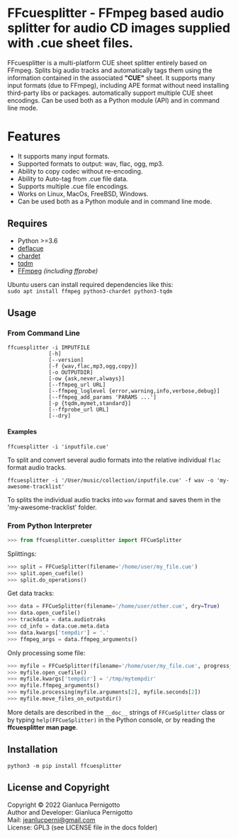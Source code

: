 # FFcuesplitter - FFmpeg based audio splitter for audio CD images supplied with .cue sheet files.

FFcuesplitter is a multi-platform CUE sheet splitter entirely based on FFmpeg. 
Splits big audio tracks and automatically tags them using the information 
contained in the associated **"CUE"** sheet. It supports many input formats 
(due to FFmpeg), including APE format without need installing third-party libs 
or packages. automatically support multiple CUE sheet encodings. Can be used both 
as a Python module (API) and in command line mode.   

# Features

- It supports many input formats.
- Supported formats to output: wav, flac, ogg, mp3.
- Ability to copy codec without re-encoding.
- Ability to Auto-tag from .cue file data.
- Supports multiple .cue file encodings.
- Works on Linux, MacOs, FreeBSD, Windows.
- Can be used both as a Python module and in command line mode.

## Requires

- Python >=3.6
- [deflacue](https://pypi.org/project/deflacue/)
- [chardet](https://pypi.org/project/chardet/)
- [tqdm](https://pypi.org/project/tqdm/#description)
- [FFmpeg](https://ffmpeg.org/) *(including ffprobe)*

 
Ubuntu users can install required dependencies like this:   
`sudo apt install ffmpeg python3-chardet python3-tqdm`   

## Usage

### From Command Line

```
ffcuesplitter -i IMPUTFILE
             [-h] 
             [--version] 
             [-f {wav,flac,mp3,ogg,copy}] 
             [-o OUTPUTDIR]
             [-ow {ask,never,always}] 
             [--ffmpeg_url URL]
             [--ffmpeg_loglevel {error,warning,info,verbose,debug}]
             [--ffmpeg_add_params 'PARAMS ...'] 
             [-p {tqdm,mymet,standard}]
             [--ffprobe_url URL] 
             [--dry]

```

#### Examples

`ffcuesplitter -i 'inputfile.cue'`   

To split and convert several audio formats into the relative individual 
`flac` format audio tracks.    

`ffcuesplitter -i '/User/music/collection/inputfile.cue' -f wav -o 'my-awesome-tracklist'`   

To splits the individual audio tracks into `wav` format 
and saves them in the 'my-awesome-tracklist' folder.   

### From Python Interpreter

```python
>>> from ffcuesplitter.cuesplitter import FFCueSplitter
```

Splittings:   

```python
>>> split = FFCueSplitter(filename='/home/user/my_file.cue')
>>> split.open_cuefile()
>>> split.do_operations()
```

Get data tracks:   

```python
>>> data = FFCueSplitter(filename='/home/user/other.cue', dry=True)
>>> data.open_cuefile()
>>> trackdata = data.audiotraks
>>> cd_info = data.cue.meta.data
>>> data.kwargs['tempdir'] = '.'
>>> ffmpeg_args = data.ffmpeg_arguments()
```

Only processing some file:   

```python
>>> myfile = FFCueSplitter(filename='/home/user/my_file.cue', progress_meter='tqdm')
>>> myfile.open_cuefile()
>>> myfile.kwargs['tempdir'] = '/tmp/mytempdir'
>>> myfile.ffmpeg_arguments()
>>> myfile.processing(myfile.arguments[2], myfile.seconds[2])
>>> myfile.move_files_on_outputdir()
```

More details are described in the `__doc__` strings of `FFCueSplitter` class or by typing 
`help(FFCueSplitter)` in the Python console, or by reading the **ffcuesplitter man page**.

## Installation

`python3 -m pip install ffcuesplitter`

## License and Copyright

Copyright © 2022 Gianluca Pernigotto   
Author and Developer: Gianluca Pernigotto   
Mail: <jeanlucperni@gmail.com>   
License: GPL3 (see LICENSE file in the docs folder)


